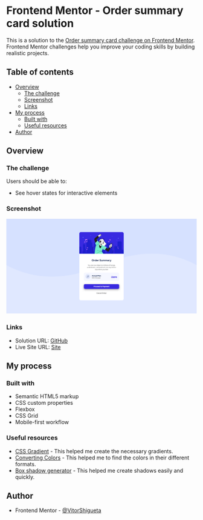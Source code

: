 # Frontend Mentor - Order summary card solution

This is a solution to the [Order summary card challenge on Frontend Mentor](https://www.frontendmentor.io/challenges/order-summary-component-QlPmajDUj). Frontend Mentor challenges help you improve your coding skills by building realistic projects. 

## Table of contents

- [Overview](#overview)
  - [The challenge](#the-challenge)
  - [Screenshot](#screenshot)
  - [Links](#links)
- [My process](#my-process)
  - [Built with](#built-with)
  - [Useful resources](#useful-resources)
- [Author](#author)

## Overview

### The challenge

Users should be able to:

- See hover states for interactive elements

### Screenshot

![](./screenshot.png)

### Links

- Solution URL: [GitHub](https://github.com/VitorShigueta/order-summary-component)
- Live Site URL: [Site](https://64bad5314ada0300a954cc32--keen-kataifi-8a6583.netlify.app/)

## My process

### Built with

- Semantic HTML5 markup
- CSS custom properties
- Flexbox
- CSS Grid
- Mobile-first workflow

### Useful resources

- [CSS Gradient](https://cssgradient.io/) - This helped me create the necessary gradients.
- [Converting Colors](https://convertingcolors.com/) - This helped me to find the colors in their different formats.
- [Box shadow generator](https://www.cssmatic.com/box-shadow) - This helped me create shadows easily and quickly.

## Author

- Frontend Mentor - [@VitorShigueta](https://www.frontendmentor.io/profile/VitorShigueta)